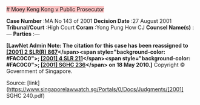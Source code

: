 <span style="background-color: #FAC0C0"># Moey Keng Kong v Public Prosecutor 



**Case Number** :MA No 143 of 2001 **Decision Date** :27 August 2001 **Tribunal/Court** :High Court **Coram** :Yong Pung How CJ **Counsel Name(s)** :— **Parties** :— 

**[LawNet Admin Note: The citation for this case has been reassigned to [[2001] 2 SLR(R) 867]("https://www.open.gov.sg")</span><span style="background-color: #FAC0C0">; [[2001] 4 SLR 211]("https://www.open.gov.sg")</span><span style="background-color: #FAC0C0">; [[2001] SGHC 236]("https://www.open.gov.sg")</span> on 18 May 2010.]** Copyright © Government of Singapore. 


Source: [link](https://www.singaporelawwatch.sg/Portals/0/Docs/Judgments/[2001] SGHC 240.pdf)
